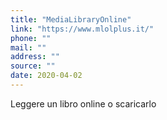 ```yaml
---
title: "MediaLibraryOnline"
link: "https://www.mlolplus.it/"
phone: ""
mail: ""
address: ""
source: ""
date: 2020-04-02
---
```


Leggere un libro online o scaricarlo
